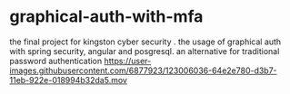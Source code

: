 # graphical-auth-with-mfa
the final project for kingston cyber security . the usage of graphical auth with spring security, angular and posgresql. an alternative for traditional password authentication
https://user-images.githubusercontent.com/6877923/123006036-64e2e780-d3b7-11eb-922e-018994b32da5.mov
